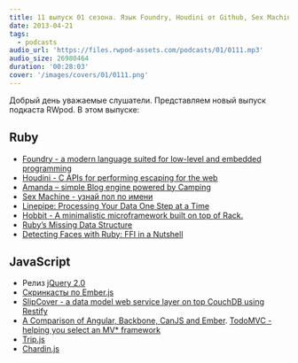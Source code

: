 ```yaml
---
title: 11 выпуск 01 сезона. Язык Foundry, Houdini от Github, Sex Machine, Hobbit, jQuery 2.0, SlipCover и прочее
date: 2013-04-21
tags:
  - podcasts
audio_url: 'https://files.rwpod-assets.com/podcasts/01/0111.mp3'
audio_size: 26980464
duration: '00:28:03'
cover: '/images/covers/01/0111.png'
---
```


Добрый день уважаемые слушатели. Представляем новый выпуск подкаста RWpod. В этом выпуске:

## Ruby

- [Foundry - a modern language suited for low-level and embedded programming](http://foundry-lang.org/)
- [Houdini - C APIs for performing escaping for the web](https://github.com/blog/1475-escape-velocity)
- [Amanda – simple Blog engine powered by Camping](https://bitbucket.org/atog/amanda)
- [Sex Machine - узнай пол по имени](https://github.com/bmuller/sexmachine)
- [Linepipe: Processing Your Data One Step at a Time](http://wimdu.github.io/blog/2013/04/16/linepipe-processing-your-data-one-step-at-a-time/)
- [Hobbit - A minimalistic microframework built on top of Rack.](https://github.com/patriciomacadden/hobbit)
- [Ruby’s Missing Data Structure](http://rubysource.com/rubys-missing-data-structure/)
- [Detecting Faces with Ruby: FFI in a Nutshell](http://rubysource.com/detecting-faces-with-ruby-ffi-in-a-nutshell/)

## JavaScript

- Релиз [jQuery 2.0](http://blog.jquery.com/2013/04/18/jquery-2-0-released/)
- [Скринкасты по Ember.js](http://ember101.com/videos/001-intro-and-binding-data-to-templates/)
- [SlipCover - a data model web service layer on top CouchDB using Restify](https://github.com/plus3network/slipcover)
- [A Comparison of Angular, Backbone, CanJS and Ember](http://sporto.github.io/blog/2013/04/12/comparison-angular-backbone-can-ember/). [TodoMVC - helping you select an MV\* framework](http://todomvc.com/)
- [Trip.js](http://eragonj.github.io/Trip.js/)
- [Chardin.js](http://heelhook.github.io/chardin.js/)
